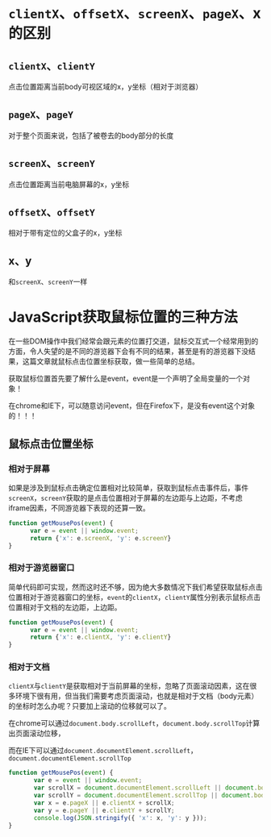 # `clientX`、`offsetX`、`screenX`、`pageX`、x的区别

## `clientX`、`clientY`

点击位置距离当前body可视区域的x，y坐标（相对于浏览器）

## `pageX`、`pageY`

对于整个页面来说，包括了被卷去的body部分的长度

## `screenX`、`screenY`

点击位置距离当前电脑屏幕的x，y坐标

## `offsetX`、`offsetY`

相对于带有定位的父盒子的x，y坐标

## x、y

和`screenX`、`screenY`一样

# JavaScript获取鼠标位置的三种方法

在一些DOM操作中我们经常会跟元素的位置打交道，鼠标交互式一个经常用到的方面，令人失望的是不同的游览器下会有不同的结果，甚至是有的游览器下没结果，这篇文章就鼠标点击位置坐标获取，做一些简单的总结。

获取鼠标位置首先要了解什么是event，event是一个声明了全局变量的一个对象！

在chrome和IE下，可以随意访问event，但在Firefox下，是没有event这个对象的！！！

## 鼠标点击位置坐标

### 相对于屏幕

如果是涉及到鼠标点击确定位置相对比较简单，获取到鼠标点击事件后，事件`screenX`，`screenY`获取的是点击位置相对于屏幕的左边距与上边距，不考虑iframe因素，不同游览器下表现的还算一致。

```js
function getMousePos(event) {
      var e = event || window.event;
      return {'x': e.screenX, 'y': e.screenY}
}
```

### 相对于游览器窗口

简单代码即可实现，然而这时还不够，因为绝大多数情况下我们希望获取鼠标点击位置相对于游览器窗口的坐标，`event`的`clientX`，`clientY`属性分别表示鼠标点击位置相对于文档的左边距，上边距。

```js
function getMousePos(event) {
      var e = event || window.event;
      return {'x': e.clientX, 'y': e.clientY}
}
```

### 相对于文档

`clientX`与`clientY`是获取相对于当前屏幕的坐标，忽略了页面滚动因素，这在很多环境下很有用，但当我们需要考虑页面滚动，也就是相对于文档（body元素）的坐标时怎么办呢？只要加上滚动的位移就可以了。

在chrome可以通过`document.body.scrollLeft`，`document.body.scrollTop`计算出页面滚动位移，

而在IE下可以通过`document.documentElement.scrollLeft`，`document.documentElement.scrollTop`

```js
function getMousePos(event) {
       var e = event || window.event;
       var scrollX = document.documentElement.scrollLeft || document.body.scrollLeft;
       var scrollY = document.documentElement.scrollTop || document.body.scrollTop;
       var x = e.pageX || e.clientX + scrollX;
       var y = e.pageY || e.clientY + scrollY;
       console.log(JSON.stringify({ 'x': x, 'y': y }));
}
```

